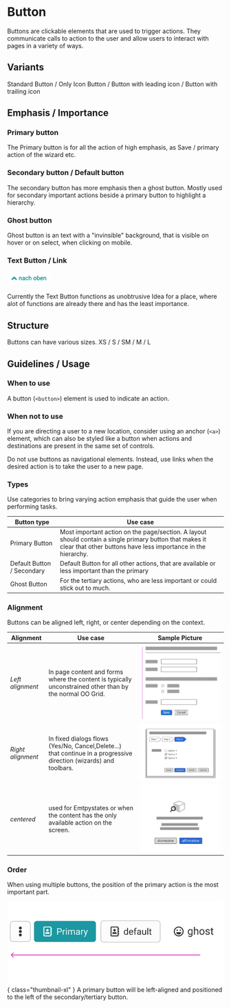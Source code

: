 
# Button


Buttons are clickable elements that are used to trigger actions. They communicate calls to action to the user and allow users to interact with pages in a variety of ways.

## Variants


Standard Button / Only Icon Button / Button with leading icon / Button with trailing icon 

## Emphasis / Importance

### Primary button

The Primary button is for all the action of high emphasis, as Save / primary action of the wizard etc.

### Secondary button / Default button

The secondary button has more emphasis then a ghost button. Mostly used for secondary important actions beside a primary button to highlight a hierarchy.

### Ghost button

Ghost button is an text with a "invinsible" background, that is visible on hover or on select, when clicking on mobile.


### Text Button / Link

![Text Button](assets/text_button.png "Text Button")

Currently the Text Button functions as unobtrusive Idea for a place, where alot of functions are already there and has the least importance.

## Structure

Buttons can have various sizes.
XS / S / SM / M / L

## Guidelines / Usage

### When to use

A button (`<button>`) element is used to indicate an action.

### When not to use

If you are directing a user to a new location, consider using an anchor (`<a>`) element, which can also be styled like a button when actions and destinations are present in the same set of controls.

Do not use buttons as navigational elements. Instead, use links when the desired action is to take the user to a new page.

### Types

Use categories to bring varying action emphasis that guide the user when performing tasks.

| Button type    | Use case|
|--------------|-----------
|Primary Button | Most important action on the page/section. A layout should contain a single primary button that makes it clear that other buttons have less importance in the hierarchy. |
| Default Button / Secondary | Default Button for all other actions, that are available or less important than the primary |
| Ghost Button | For the tertiary actions, who are less important or could stick out to much. |

### Alignment

Buttons can be aligned left, right, or center depending on the context.

| Alignment| Use case| Sample Picture |
|----------|----------|--------------|
| *Left alignment*     | In page content and forms where the content is typically unconstrained other than by the normal OO Grid.  | ![freeflow diagram](assets/forms-freeflow.png) |
| *Right alignment*     | In fixed dialogs flows (Yes/No, Cancel,Delete...) that continue in a progressive direction (wizards) and toolbars.  | ![workflow](assets/workflow-button.jpg) |
| *centered*    | used for Emtpystates or  when the content has the only available action on the screen.  |![button centered](assets/button-centered-situation.jpg) |

### Order

When using multiple buttons, the position of the primary action is the most important part.

![button order](assets/button-order2.jpg){ class="thumbnail-xl" }
A primary button will be left-aligned and positioned to the left of the secondary/tertiary button.
